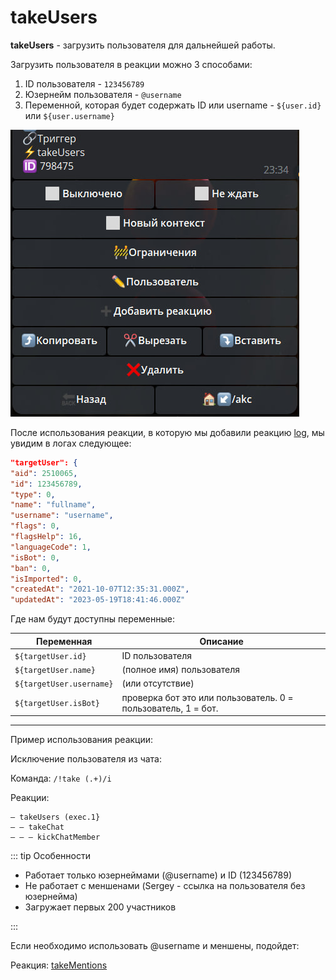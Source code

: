 # takeUsers
**takeUsers** - загрузить пользователя для дальнейшей работы. 

Загрузить пользователя в реакции можно 3 способами:
1. ID пользователя - `123456789`
2. Юзернейм пользователя - `@username`
3. Переменной, которая будет содержать ID или username - `${user.id}` или `${user.username}`

![](./1.jpg)

После использования реакции, в которую мы добавили реакцию [log](/admin/other/reactions/log/), мы увидим в логах следующее:

```json
"targetUser": {
"aid": 2510065,
"id": 123456789,
"type": 0,
"name": "fullname",
"username": "username",
"flags": 0,
"flagsHelp": 16,
"languageCode": 1,
"isBot": 0,
"ban": 0,
"isImported": 0,
"createdAt": "2021-10-07T12:35:31.000Z",
"updatedAt": "2023-05-19T18:41:46.000Z"
```        

Где нам будут доступны переменные:

| Переменная               | Описание                                                      |
|--------------------------|---------------------------------------------------------------|
| `${targetUser.id}`       | ID пользователя                                               |
| `${targetUser.name}`     | (полное имя) пользователя                                     |
| `${targetUser.username}` | (или отсутствие)                                              |
| `${targetUser.isBot}`    | проверка бот это или пользователь. 0 = пользователь, 1 = бот. |


---

Пример использования реакции:

Исключение пользователя из чата:

Команда: `/!take (.+)/i`

Реакции:
```plain
— takeUsers (exec.1}
— — takeChat 
— — — kickChatMember
```

::: tip  Особенности

* Работает только юзернеймами (@username) и ID (123456789)
* Не работает c меншенами (Sergey - ссылка на пользователя без юзернейма)
* Загружает первых 200 участников

:::

Если необходимо использовать @username и меншены, подойдет:

Реакция: [takeMentions](/docs/admin/users/takementions)





